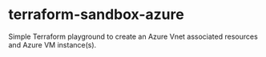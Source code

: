 # terraform-sandbox-azure
Simple Terraform playground to create an Azure Vnet associated resources and Azure VM instance(s).
